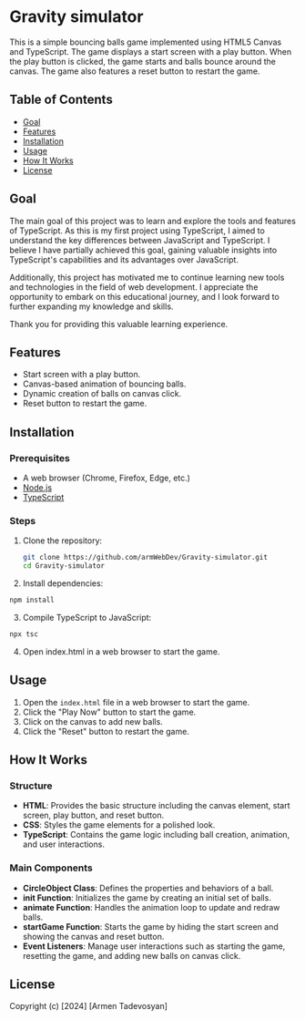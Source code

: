 # Gravity simulator
This is a simple bouncing balls game implemented using HTML5 Canvas and TypeScript. The game displays a start screen with a play button. When the play button is clicked, the game starts and balls bounce around the canvas. The game also features a reset button to restart the game.

## Table of Contents
- [Goal](https://github.com/armWebDev/Gravity-simulator/edit/main/README.md#goal)
- [Features](#features)
- [Installation](#installation)
- [Usage](#usage)
- [How It Works](#how-it-works)
- [License](#license)

## Goal

The main goal of this project was to learn and explore the tools and features of TypeScript. As this is my first project using TypeScript, I aimed to understand the key differences between JavaScript and TypeScript. I believe I have partially achieved this goal, gaining valuable insights into TypeScript's capabilities and its advantages over JavaScript.

Additionally, this project has motivated me to continue learning new tools and technologies in the field of web development. I appreciate the opportunity to embark on this educational journey, and I look forward to further expanding my knowledge and skills.

Thank you for providing this valuable learning experience.

## Features
- Start screen with a play button.
- Canvas-based animation of bouncing balls.
- Dynamic creation of balls on canvas click.
- Reset button to restart the game.

## Installation

### Prerequisites
- A web browser (Chrome, Firefox, Edge, etc.)
- [Node.js](https://nodejs.org/)
- [TypeScript](https://www.typescriptlang.org/)

### Steps
1. Clone the repository:
   ```sh
   git clone https://github.com/armWebDev/Gravity-simulator.git
   cd Gravity-simulator
   ```

2. Install dependencies:
  ```sh
  npm install
  ```

3. Compile TypeScript to JavaScript:
  ```sh
  npx tsc
  ```

4. Open index.html in a web browser to start the game.

## Usage
1. Open the `index.html` file in a web browser to start the game.
2. Click the "Play Now" button to start the game.
3. Click on the canvas to add new balls.
4. Click the "Reset" button to restart the game.

## How It Works
### Structure
- **HTML**: Provides the basic structure including the canvas element, start screen, play button, and reset button.
- **CSS**: Styles the game elements for a polished look.
- **TypeScript**: Contains the game logic including ball creation, animation, and user interactions.
### Main Components
- **CircleObject Class**: Defines the properties and behaviors of a ball.
- **init Function**: Initializes the game by creating an initial set of balls.
- **animate Function**: Handles the animation loop to update and redraw balls.
- **startGame Function**: Starts the game by hiding the start screen and showing the canvas and reset button.
- **Event Listeners**: Manage user interactions such as starting the game, resetting the game, and adding new balls on canvas click.

##  License
Copyright (c) [2024] [Armen Tadevosyan]




